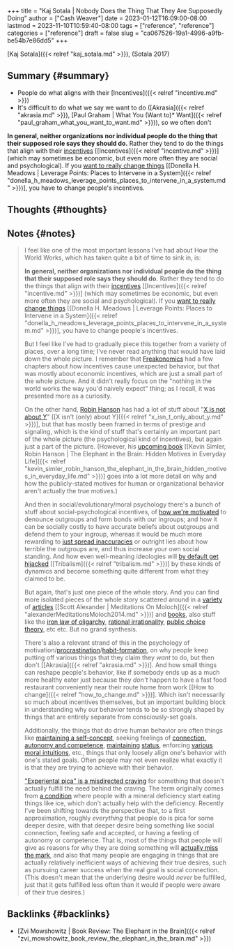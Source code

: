 +++
title = "Kaj Sotala | Nobody Does the Thing That They Are Supposedly Doing"
author = ["Cash Weaver"]
date = 2023-01-12T16:09:00-08:00
lastmod = 2023-11-10T10:59:40-08:00
tags = ["reference", "reference"]
categories = ["reference"]
draft = false
slug = "ca067526-19a1-4996-a9fb-be54b7e86dd5"
+++

[Kaj Sotala]({{< relref "kaj_sotala.md" >}}), (Sotala 2017)


## Summary {#summary}

-   People do what aligns with their [Incentives]({{< relref "incentive.md" >}})
-   It's difficult to do what we say we want to do ([Akrasia]({{< relref "akrasia.md" >}}), [Paul Graham | What You (Want to)\* Want]({{< relref "paul_graham_what_you_want_to_want.md" >}})), so we often don't

**In general, neither organizations nor individual people do the thing that their supposed role says they should do.** Rather they tend to do the things that align with their [incentives](https://en.wikipedia.org/wiki/Incentive) [[Incentives]({{< relref "incentive.md" >}})] (which may sometimes be economic, but even more often they are social and psychological). If you [want to really change things](http://donellameadows.org/archives/leverage-points-places-to-intervene-in-a-system/) [[Donella H. Meadows | Leverage Points: Places to Intervene in a System]({{< relref "donella_h_meadows_leverage_points_places_to_intervene_in_a_system.md" >}})], you have to change people's incentives.


## Thoughts {#thoughts}


## Notes {#notes}

> I feel like one of the most important lessons I've had about How the World Works, which has taken quite a bit of time to sink in, is:
>
> **In general, neither organizations nor individual people do the thing that their supposed role says they should do.** Rather they tend to do the things that align with their [incentives](https://en.wikipedia.org/wiki/Incentive) [[Incentives]({{< relref "incentive.md" >}})] (which may sometimes be economic, but even more often they are social and psychological). If you [want to really change things](http://donellameadows.org/archives/leverage-points-places-to-intervene-in-a-system/) [[Donella H. Meadows | Leverage Points: Places to Intervene in a System]({{< relref "donella_h_meadows_leverage_points_places_to_intervene_in_a_system.md" >}})], you have to change people's incentives.
>
> But I feel like I've had to gradually piece this together from a variety of places, over a long time; I've never read anything that would have laid down the whole picture. I remember that [Freakonomics](https://www.amazon.com/Freakonomics-Economist-Explores-Hidden-Everything/dp/0060731338) had a few chapters about how incentives cause unexpected behavior, but that was mostly about economic incentives, which are just a small part of the whole picture. And it didn't really focus on the "nothing in the world works the way you'd naively expect" thing; as I recall, it was presented more as a curiosity.
>
> On the other hand, [Robin Hanson](http://overcomingbias.com/) has had a lot of stuff about "[X is not about Y](http://www.overcomingbias.com/2008/09/politics-isnt-a.html)" [[X isn't (only) about Y]({{< relref "x_isn_t_only_about_y.md" >}})], but that has mostly been framed in terms of prestige and signaling, which is the kind of stuff that's certainly an important part of the whole picture (the psychological kind of incentives), but again just a part of the picture. (However, his [upcoming book](http://elephantinthebrain.com/) [[Kevin Simler, Robin Hanson | The Elephant in the Brain: Hidden Motives in Everyday Life]({{< relref "kevin_simler_robin_hanson_the_elephant_in_the_brain_hidden_motives_in_everyday_life.md" >}})] goes into a lot more detail on why and how the publicly-stated motives for human or organizational behavior aren't actually the true motives.)
>
> And then in social/evolutionary/moral psychology there's a bunch of stuff about social-psychological incentives, of [how we're motivated](https://www.sas.upenn.edu/psych/PLEEP/pdfs/Kurzban%20DeScioli%20mysteries.pdf) to denounce outgroups and form bonds with our ingroups; and how it can be socially costly to have accurate beliefs about outgroups and defend them to your ingroup, whereas it would be much more rewarding to [just spread inaccuracies](https://www.youtube.com/watch?v=rE3j_RHkqJc) or outright lies about how terrible the outgroups are, and thus increase your own social standing. And how even well-meaning ideologies will [by default get hijacked](https://www.edge.org/response-detail/27168) [[Tribalism]({{< relref "tribalism.md" >}})] by these kinds of dynamics and become something quite different from what they claimed to be.
>
> But again, that's just one piece of the whole story. And you can find more isolated pieces of the whole story scattered around in a [variety](https://meaningness.com/geeks-mops-sociopaths) of [articles](http://slatestarcodex.com/2014/07/30/meditations-on-moloch/) [[Scott Alexander | Meditations On Moloch]({{< relref "alexanderMeditationsMoloch2014.md" >}})] and [books](http://www.daviddfriedman.com/The_Machinery_of_Freedom_.pdf), also stuff like the [iron law of oligarchy](https://en.wikipedia.org/wiki/Iron_law_of_oligarchy), [rational irrationality](https://en.wikipedia.org/wiki/Rational_irrationality), [public choice theory](https://en.wikipedia.org/wiki/Public_choice), etc etc. But no grand synthesis.
>
> There's also a relevant strand of this in the psychology of motivation/[procrastination](https://lesswrong.com/lw/3w3/how_to_beat_procrastination/)/[habit-formation](https://smile.amazon.com/Power-Habit-Why-What-Change-ebook/dp/B006WAIV6M/), on why people keep putting off various things that they claim they _want_ to do, but then don't [[Akrasia]({{< relref "akrasia.md" >}})]. And how small things can reshape people's behavior, like if somebody ends up as a much more healthy eater just because they _don't_ happen to have a fast food restaurant conveniently near their route home from work [[How to change]({{< relref "how_to_change.md" >}})]. Which isn't necessarily so much about incentives themselves, but an important building block in understanding why our behavior tends to be so strongly shaped by things that are entirely separate from consciously-set goals.
>
> Additionally, the things that do drive human behavior are often things like [maintaining a self-concept](https://kajsotala.fi/2017/07/how-i-found-fixed-the-root-problem-behind-my-depression-and-anxiety-after-20-years/), seeking feelings of [connection, autonomy and competence](https://en.wikipedia.org/wiki/Self-determination_theory), [maintaining](http://journals.plos.org/plosone/article?id=10.1371%2Fjournal.pone.0131613) [status](https://web.archive.org/web/20080513074310/http://www.thestage.co.uk/connect/acblack/improkj.php), enforcing [various moral intuitions](http://www.moralpsych.net/s/haidt-2001.pdf), etc., things that only loosely align one's behavior with one's stated goals. Often people may not even realize what exactly it is that they are trying to achieve with their behavior.
>
> ["Experiental pica" is a misdirected craving](https://lesswrong.com/lw/15w/experiential_pica/) for something that doesn't actually fulfill the need behind the craving. The term originally comes from [a condition](https://en.wikipedia.org/wiki/Pica_(disorder)) where people with a mineral deficiency start eating things like ice, which don't actually help with the deficiency. Recently I've been shifting towards the perspective that, to a first approximation, roughly _everything_ that people do is pica for some deeper desire, with that deeper desire being something like social connection, feeling safe and accepted, or having a feeling of autonomy or competence. That is, most of the things that people will give as reasons for why they are doing something will [actually miss the mark](https://lesswrong.com/lw/6p6/the_limits_of_introspection/), and also that many people are engaging in things that are actually relatively inefficient ways of achieving their true desires, such as pursuing career success when the real goal is social connection. (This doesn't mean that the underlying desire would _never_ be fulfilled, just that it gets fulfilled less often than it would if people were aware of their true desires.)


## Backlinks {#backlinks}

-   [Zvi Mowshowitz | Book Review: The Elephant in the Brain]({{< relref "zvi_mowshowitz_book_review_the_elephant_in_the_brain.md" >}})
